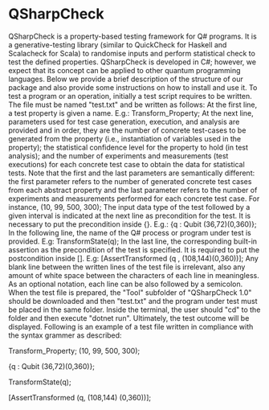 # QSharpCheck
QSharpCheck is a property-based testing framework for Q# programs.
It is a generative-testing library (similar to QuickCheck for Haskell and Scalacheck for Scala) to randomise inputs and perform statistical check to test the defined properties.
QSharpCheck  is developed in C#;  however, we expect that its concept can be applied to other quantum programming languages.
Below we provide a brief description of the structure of our package and also provide some instructions on how to install and use it.
To test a program or an operation, initially a test script requires to be written. The file must be named "test.txt" and be written as follows:
At the first line, a test property is given a name. E.g.: Transform_Property;
At the next line, parameters used for test case generation, execution, and analysis are provided and in order, they are the number of concrete test-cases to be generated from the property (i.e., instantiation of variables used in the property); the statistical confidence level for the property to hold (in test analysis); and the number of experiments and measurements (test executions) for each concrete test case to obtain the data for statistical tests. Note that the first and the last parameters are semantically different: the first parameter refers to the number of generated concrete test cases from each abstract property and the last parameter refers to the number of experiments and measurements performed for each concrete test case. For instance, (10, 99, 500, 300);
The input data type of the test followed by a given interval is indicated at the next line as precondition for the test. It is necessary to put the precondition inside {}. E.g.: {q : Qubit (36,72)(0,360)};
In the following line, the name of the Q# process or program under test is provided. E.g: TransformState(q);
In the last line, the corresponding built-in assertion as the precondition of the test is specified. It is required to put the postcondition inside \[\]. E.g: \[AssertTransformed (q , (108,144)(0,360))\];
Any blank line between the written lines of the test file is irrelevant, also any amount of white space between the characters of each line in meaningless. As an optional notation, each line can be also followed by a semicolon.
When the test file is prepared, the "Tool" subfolder of "QSharpCheck 1.0" should be downloaded and then "test.txt" and the program under test must be placed in the same folder.
Inside the terminal, the user should "cd" to the folder and then execute "dotnet run". Ultimately, the test outcome will be displayed. Following is an example of a test file written in compliance with the syntax grammer as described:

Transform_Property;
(10, 99, 500, 300);

{q : Qubit (36,72)(0,360)};

TransformState(q);

\[AssertTransformed (q, (108,144) (0,360))\];
